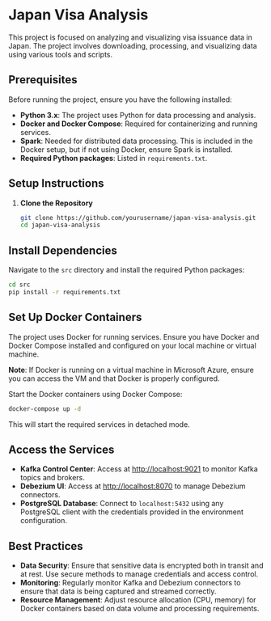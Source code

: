 # Japan Visa Analysis

This project is focused on analyzing and visualizing visa issuance data in Japan. The project involves downloading, processing, and visualizing data using various tools and scripts.

## Prerequisites

Before running the project, ensure you have the following installed:

- **Python 3.x**: The project uses Python for data processing and analysis.
- **Docker and Docker Compose**: Required for containerizing and running services.
- **Spark**: Needed for distributed data processing. This is included in the Docker setup, but if not using Docker, ensure Spark is installed.
- **Required Python packages**: Listed in `requirements.txt`.

## Setup Instructions

1. **Clone the Repository**

   ```bash
   git clone https://github.com/yourusername/japan-visa-analysis.git
   cd japan-visa-analysis
## Install Dependencies

Navigate to the `src` directory and install the required Python packages:

```bash
cd src
pip install -r requirements.txt
```

## Set Up Docker Containers

The project uses Docker for running services. Ensure you have Docker and Docker Compose installed and configured on your local machine or virtual machine.

**Note**: If Docker is running on a virtual machine in Microsoft Azure, ensure you can access the VM and that Docker is properly configured.

Start the Docker containers using Docker Compose:

```bash
docker-compose up -d
```

This will start the required services in detached mode.

## Access the Services

- **Kafka Control Center**: Access at [http://localhost:9021](http://localhost:9021) to monitor Kafka topics and brokers.
- **Debezium UI**: Access at [http://localhost:8070](http://localhost:8070) to manage Debezium connectors.
- **PostgreSQL Database**: Connect to `localhost:5432` using any PostgreSQL client with the credentials provided in the environment configuration.

## Best Practices

- **Data Security**: Ensure that sensitive data is encrypted both in transit and at rest. Use secure methods to manage credentials and access control.
- **Monitoring**: Regularly monitor Kafka and Debezium connectors to ensure that data is being captured and streamed correctly.
- **Resource Management**: Adjust resource allocation (CPU, memory) for Docker containers based on data volume and processing requirements.
